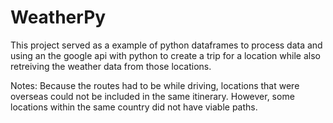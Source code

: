 # WeatherPy
This project served as a example of python dataframes to process data and using an the google api with python to create a trip for a location while also retreiving the weather data from those locations.

Notes: Because the routes had to be while driving, locations that were overseas could not be included in the same itinerary.
However, some locations within the same country did not have viable paths. 
